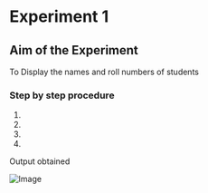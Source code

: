 # Experiment 1

## Aim of the Experiment
To Display the names and roll numbers of students

### Step by step procedure
1.
2.
3.
4.

Output obtained

![Image](Output.jpeg)
